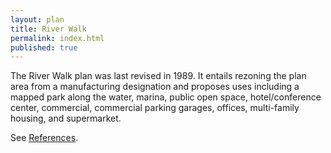 ```yaml
---
layout: plan
title: River Walk
permalink: index.html
published: true
---
```


The River Walk plan was last revised in 1989. It entails rezoning the plan area from a manufacturing designation and proposes uses including a mapped park along the water, marina, public open space, hotel/conference center, commercial, commercial parking garages, offices, multi-family housing, and supermarket.

See [References](http://www.urbanreviewer.org/#page=references.html). 